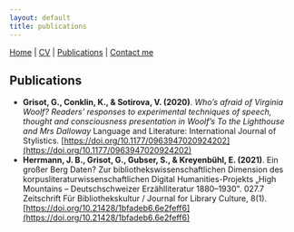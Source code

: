 ```yaml
---
layout: default
title: publications
---
```


[Home](index.md)  | [CV](cv.md) | [Publications](publications.md) | [Contact me](contacts.md)


## Publications

  - **Grisot, G., Conklin, K., & Sotirova, V. (2020)**. *Who’s afraid of Virginia Woolf? Readers’ responses to experimental techniques of speech, thought and consciousness presentation in Woolf’s To the Lighthouse and Mrs Dalloway* Language and Literature: International Journal of Stylistics. [https://doi.org/10.1177/0963947020924202](https://doi.org/10.1177/0963947020924202)
  - **Herrmann, J. B., Grisot, G., Gubser, S., & Kreyenbühl, E. (2021)**. Ein großer Berg Daten? Zur bibliothekswissenschaftlichen Dimension des korpusliteraturwissenschaftlichen Digital Humanities-Projekts „High Mountains – Deutschschweizer Erzählliteratur 1880–1930". 027.7 Zeitschrift Für Bibliothekskultur / Journal for Library Culture, 8(1). [https://doi.org/10.21428/1bfadeb6.6e2feff6](https://doi.org/10.21428/1bfadeb6.6e2feff6)

